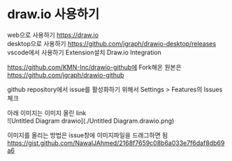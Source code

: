 # draw.io 사용하기
web으로 사용하기 https://draw.io  
desktop으로 사용하기 https://github.com/jgraph/drawio-desktop/releases  
vscode에서 사용하기 Extension설치 Draw.io Integration  

https://github.com/KMN-Inc/drawio-github에 Fork해온 원본은 https://github.com/jgraph/drawio-github  

github repository에서 issue를 활성화하기 위해서 Settings > Features의 Issues 체크  

아래 이미지는 이미지 올린 link  
![Untitled Diagram drawio](./Untitled Diagram.drawio.png)  

이미지를 올리는 방법은 issue창에 이미지파일을 드래그하면 됨  
https://gist.github.com/NawalJAhmed/2168f7659c08b6a033e7f6daf8db69a6

